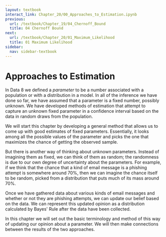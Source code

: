 ```yaml
---
layout: textbook
interact_link: Chapter_20/00_Approaches_to_Estimation.ipynb
previous:
  url: /textbook/Chapter_19/04_Chernoff_Bound
  title: 04 Chernoff Bound
next:
  url: /textbook/Chapter_20/01_Maximum_Likelihood
  title: 01 Maximum Likelihood
sidebar:
  nav: sidebar-textbook
---
```


# Approaches to Estimation #

In Data 8 we defined a *parameter* to be a number associated with a population or with a distribution in a model. In all of the inference we have done so far, we have assumed that a parameter is a fixed number, possibly unknown. We have developed methods of estimation that attempt to capture an unknown fixed parameter in a confidence interval based on the data in random draws from the population.

We will start this chapter by developing a general method that allows us to come up with good estimates of fixed parameters. Essentially, it looks among all the possible values of the parameter and picks the one that maximizes the chance of getting the observed sample.

But there is another way of thinking about unknown parameters. Instead of imagining them as fixed, we can think of them as random; the randomness is due to our own degree of uncertainty about the parameters. For example, if we think that the chance that a kind of email message is a phishing attempt is somewhere around 70%, then we can imagine the chance itself to be random, picked from a distribution that puts much of its mass around 70%.

Once we have gathered data about various kinds of email messages and whether or not they are phishing attempts, we can update our belief based on the data. We can represent this updated opinion as a distribution calculated by Bayes' Rule after the data have been collected. 

In this chapter we will set out the basic terminology and method of this way of updating our opinion about a parameter. We will then make connections between the results of the two approaches.
